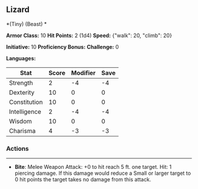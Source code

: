 ## Lizard
*(Tiny) (Beast) *

**Armor Class:** 10
**Hit Points:** 2 (1d4)
**Speed:** {"walk": 20, "climb": 20}

**Initiative:** 10
**Proficiency Bonus:**
**Challenge:** 0

**Languages:** 



| Stat | Score | Modifier | Save |
| ---- | ---- | ---- | ---- |
| Strength | 2 | -4 | -4 |
| Dexterity | 10 | 0 | 0 |
| Constitution | 10 | 0 | 0 |
| Intelligence | 2 | -4 | -4 |
| Wisdom | 10 | 0 | 0 |
| Charisma | 4 | -3 | -3 |

### Actions
 --- 
- **Bite**: Melee Weapon Attack: +0 to hit  reach 5 ft.  one target. Hit: 1 piercing damage. If this damage would reduce a Small or larger target to 0 hit points  the target takes no damage from this attack.

